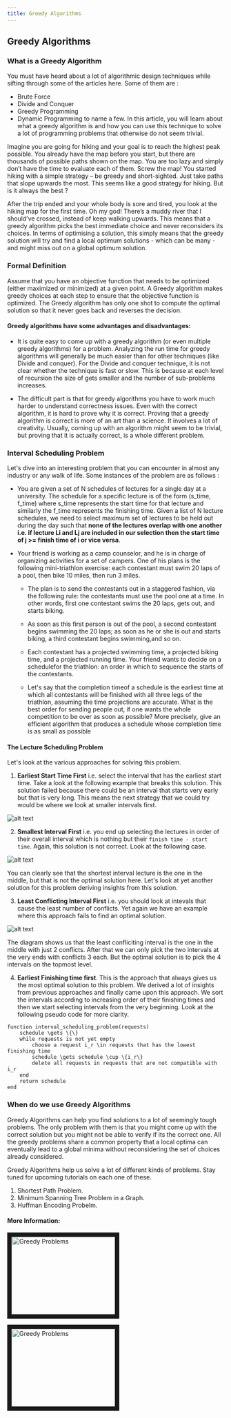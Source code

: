 ```yaml
---
title: Greedy Algorithms
---
```

## Greedy Algorithms
<!-- The article goes here, in GitHub-flavored Markdown. Feel free to add YouTube videos, images, and CodePen/JSBin embeds  -->

### What is a Greedy Algorithm
You must have heard about a lot of algorithmic design techniques while sifting through some of the articles here. Some of them are :
* Brute Force
* Divide and Conquer
* Greedy Programming 
* Dynamic Programming 
to name a few. In this article, you will learn about what a greedy algorithm is and how you can use this technique to solve a lot of programming problems that otherwise do not seem trivial. 

Imagine you are going for hiking and your goal is to reach the highest peak possible. You already have the map before you start, but there are thousands of possible paths shown on the map. You are too lazy and simply don’t have the time to evaluate each of them. Screw the map! You started hiking with a simple strategy – be greedy and short-sighted. Just take paths that slope upwards the most. This seems like a good strategy for hiking. But is it always the best ?

After the trip ended and your whole body is sore and tired, you look at the hiking map for the first time. Oh my god! There’s a muddy river that I should’ve crossed, instead of keep walking upwards. This means that a greedy algorithm picks the best immediate choice and never reconsiders its choices. In terms of optimising a solution, this simply means that the greedy solution will try and find a local optimum solutions - which can be many - and might miss out on a global optimum solution.

### Formal Definition

Assume that you have an objective function that needs to be optimized (either maximized or minimized) at a given point. A Greedy algorithm makes greedy choices at each step to ensure that the objective function is optimized. The Greedy algorithm has only one shot to compute the optimal solution so that it never goes back and reverses the decision.

#### Greedy algorithms have some advantages and disadvantages:

* It is quite easy to come up with a greedy algorithm (or even multiple greedy algorithms) for a problem.
Analyzing the run time for greedy algorithms will generally be much easier than for other techniques (like Divide and conquer). For the Divide and conquer technique, it is not clear whether the technique is fast or slow. This is because at each level of recursion the size of gets smaller and the number of sub-problems increases.

* The difficult part is that for greedy algorithms you have to work much harder to understand correctness issues. Even with the correct algorithm, it is hard to prove why it is correct. Proving that a greedy algorithm is correct is more of an art than a science. It involves a lot of creativity. Usually, coming up with an algorithm might seem to be trivial, but proving that it is actually correct, is a whole different problem. 

### Interval Scheduling Problem

Let's dive into an interesting problem that you can encounter in almost any industry or any walk of life. Some instances of the problem are as follows :

* You are given a set of N schedules of lectures for a single day at a university. The schedule for a specific lecture is of the form (s_time, f_time) where s_time represents the start time for that lecture and similarly the f_time represents the finishing time. Given a list of N lecture schedules, we need to select maximum set of lectures to be held out during the day such that **none of the lectures overlap with one another i.e. if lecture Li and Lj are included in our selection then the start time of j >= finish time of i or vice versa**.

* Your friend is working as a camp counselor, and he is in charge of organizing activities for a set of campers. One of his plans is the following mini-triathlon exercise: each contestant must swim 20 laps of a pool, then bike 10 miles, then run 3 miles. 

  * The plan is to send the contestants out in a staggered fashion, via the following rule: the contestants must use the pool one at a time. In other words, first one contestant swims the 20 laps, gets out, and starts biking. 

  * As soon as this first person is out of the pool, a second contestant begins swimming the 20 laps; as soon as he or she is out and starts biking, a third contestant begins swimming,and so on.

  * Each contestant has a projected swimming time, a projected biking time, and a projected running time. Your friend wants to decide on a schedulefor the triathlon: an order in which to sequence the starts of the contestants. 

  * Let's say that the completion timeof a schedule is the earliest time at which all contestants will be finished with all three legs of the triathlon, assuming the time projections are accurate. What is the best order for sending people out, if one wants the whole competition to be over as soon as possible? More precisely, give an efficient algorithm that produces a schedule whose completion time is as small as possible

#### The Lecture Scheduling Problem

Let's look at the various approaches for solving this problem. 

1. **Earliest Start Time First** i.e. select the interval that has the earliest start time. Take a look at the following example that breaks this solution. This solution failed because there could be an interval that starts very early but that is very long. This means the next strategy that we could try would be where we look at smaller intervals first.

![alt text](https://algorithmsandme.files.wordpress.com/2015/03/f268b-jobs.png?w=840 "Earliest Starting Time First")

2. **Smallest Interval First** i.e. you end up selecting the lectures in order of their overall interval which is nothing but their ```finish time - start time```. Again, this solution is not correct. Look at the following case.

![alt text](https://i.stack.imgur.com/4bz2N.png "Shortest Interval First")

You can clearly see that the shortest interval lecture is the one in the middle, but that is not the optimal solution here. Let's look at yet another solution for this problem deriving insights from this solution.

3. **Least Conflicting Interval First** i.e. you should look at intevals that cause the least number of conflicts. Yet again we have an example where this approach fails to find an optimal solution. 

![alt text](https://i.stack.imgur.com/5LZ9V.png "Least Conflicting Interval First")

The diagram shows us that the least confliciting interval is the one in the middle with just 2 conflicts. After that we can only pick the two intervals at the very ends with conflicts 3 each. But the optimal solution is to pick the 4 intervals on the topmost level. 

4. **Earliest Finishing time first**. This is the approach that always gives us the most optimal solution to this problem. We derived a lot of insights from previous approaches and finally came upon this approach. We sort the intervals according to increasing order of their finishing times and then we start selecting intervals from the very beginning. Look at the following pseudo code for more clarity. 

```
function interval_scheduling_problem(requests)
    schedule \gets \{\}
    while requests is not yet empty
        choose a request i_r \in requests that has the lowest finishing time
        schedule \gets schedule \cup \{i_r\}
        delete all requests in requests that are not compatible with i_r
    end
    return schedule
end
```

### When do we use Greedy Algorithms
 Greedy Algorithms can help you find solutions to a lot of seemingly tough problems. The only problem with them is that you might come up with the correct solution but you might not be able to verify if its the correct one. All the greedy problems share a common property that a local optima can eventually lead to a global minima without reconsidering the set of choices already considered. 
 
 Greedy Algorithms help us solve a lot of different kinds of problems. Stay tuned for upcoming tutorials on each one of these. 
 1. Shortest Path Problem.
 2. Minimum Spanning Tree Problem in a Graph.
 3. Huffman Encoding Probelm.
 
 
#### More Information:
<!-- Please add any articles you think might be helpful to read before writing the article -->
<a href="https://www.youtube.com/watch?v=HzeK7g8cD0Y" target="_blank"><img src="http://img.youtube.com/vi/HzeK7g8cD0Y/0.jpg" 
alt="Greedy Problems" width="240" height="180" border="10" /></a>

<a href="https://www.youtube.com/watch?v=poWB2UCuozA" target="_blank"><img src="http://img.youtube.com/vi/poWB2UCuozA/0.jpg" 
alt="Greedy Problems" width="240" height="180" border="10" /></a>

